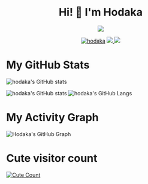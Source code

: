 <h1 align="center">Hi! 👋 I'm Hodaka</h1>
</p>
<p align="center">
<img src="https://readme-typing-svg.herokuapp.com?color=1C71FA&width=420&lines=A+Passionate+Developer+From+India%E2%9C%8C%EF%B8%8F;Working+In+Yūki+Network%E2%9D%A4%EF%B8%8F">
</p>
<p align="center">
  <a href="https://t.me/h0daka"><img src="https://telegra.ph/file/58d6f7a263c875372f616.jpg" alt="hodaka"></a>
<a href="https://telegram.me/h0daka">
    <img src="https://img.shields.io/badge/Telegram-grey?style=for-the-badge&logo=telegram"/>
  </a>  
 </a>
  <a href="https://github.com/h0daka">
    <img src="https://img.shields.io/github/followers/h0daka?label=GitHub&logo=github&style=for-the-badge&color=blue"/>
  </a>

# My GitHub Stats

![hodaka's GitHub stats](https://github-readme-stats.vercel.app/api?username=h0daka&show_icons=true&theme=tokyonight)

![hodaka's GitHub stats](https://github-readme-streak-stats.herokuapp.com?user=h0daka&theme=tokyonight)
![hodaka's GitHub Langs](https://github-readme-stats.vercel.app/api/top-langs/?username=h0daka&theme=tokyonight&layout=compact&langs_count=6)

# My Activity Graph


![Hodaka's GitHub Graph](https://activity-graph.herokuapp.com/graph?username=h0daka&custom_title=My%20Graph&bg_color=241731&line=f20f80&color=f52f91&point=fdf5ea&hide_border=true&area=false&area_color=fdf5ea)
# Cute visitor count
<a href="https://t.me/h0daka"><img alt="Cute Count" src="https://count.getloli.com/get/@h0daka?theme=rule34" /></a>
